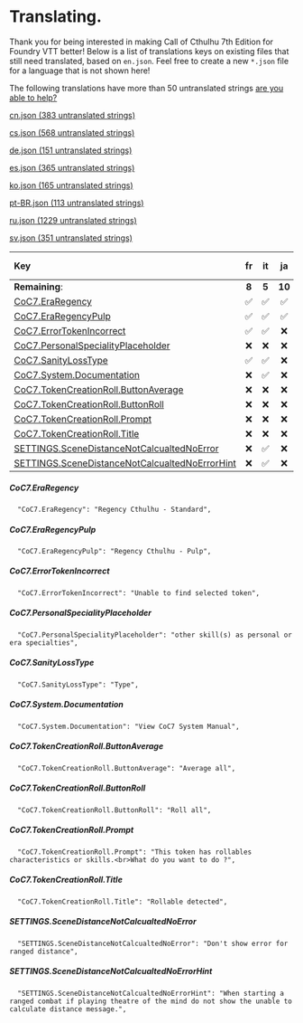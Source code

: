 # Translating.

Thank you for being interested in making Call of Cthulhu 7th Edition for Foundry VTT better! Below is a list of translations keys on existing files that still need translated, based on `en.json`. Feel free to create a new `*.json` file for a language that is not shown here!

The following translations have more than 50 untranslated strings [are you able to help?](./ABANDONED.md)

[cn.json (383 untranslated strings)](./ABANDONED.md#cnjson)

[cs.json (568 untranslated strings)](./ABANDONED.md#csjson)

[de.json (151 untranslated strings)](./ABANDONED.md#dejson)

[es.json (365 untranslated strings)](./ABANDONED.md#esjson)

[ko.json (165 untranslated strings)](./ABANDONED.md#kojson)

[pt-BR.json (113 untranslated strings)](./ABANDONED.md#ptbrjson)

[ru.json (1229 untranslated strings)](./ABANDONED.md#rujson)

[sv.json (351 untranslated strings)](./ABANDONED.md#svjson)



|Key|fr|it|ja|pl|zh-TW|
|:---|:---:|:---:|:---:|:---:|:---:|
|**Remaining**:|**8**|**5**|**10**|**8**|**12**|
|[CoC7.EraRegency](#coc7eraregency)|&#9989;|&#9989;|&#9989;|&#9989;|&#x274C;|
|[CoC7.EraRegencyPulp](#coc7eraregencypulp)|&#9989;|&#9989;|&#9989;|&#9989;|&#x274C;|
|[CoC7.ErrorTokenIncorrect](#coc7errortokenincorrect)|&#9989;|&#9989;|&#x274C;|&#9989;|&#x274C;|
|[CoC7.PersonalSpecialityPlaceholder](#coc7personalspecialityplaceholder)|&#x274C;|&#x274C;|&#x274C;|&#x274C;|&#x274C;|
|[CoC7.SanityLossType](#coc7sanitylosstype)|&#9989;|&#9989;|&#x274C;|&#9989;|&#x274C;|
|[CoC7.System.Documentation](#coc7systemdocumentation)|&#x274C;|&#9989;|&#x274C;|&#x274C;|&#x274C;|
|[CoC7.TokenCreationRoll.ButtonAverage](#coc7tokencreationrollbuttonaverage)|&#x274C;|&#x274C;|&#x274C;|&#x274C;|&#x274C;|
|[CoC7.TokenCreationRoll.ButtonRoll](#coc7tokencreationrollbuttonroll)|&#x274C;|&#x274C;|&#x274C;|&#x274C;|&#x274C;|
|[CoC7.TokenCreationRoll.Prompt](#coc7tokencreationrollprompt)|&#x274C;|&#x274C;|&#x274C;|&#x274C;|&#x274C;|
|[CoC7.TokenCreationRoll.Title](#coc7tokencreationrolltitle)|&#x274C;|&#x274C;|&#x274C;|&#x274C;|&#x274C;|
|[SETTINGS.SceneDistanceNotCalcualtedNoError](#settingsscenedistancenotcalcualtednoerror)|&#x274C;|&#9989;|&#x274C;|&#x274C;|&#x274C;|
|[SETTINGS.SceneDistanceNotCalcualtedNoErrorHint](#settingsscenedistancenotcalcualtednoerrorhint)|&#x274C;|&#9989;|&#x274C;|&#x274C;|&#x274C;|
##### CoC7.EraRegency
```  "CoC7.EraRegency": "Regency Cthulhu - Standard",```
##### CoC7.EraRegencyPulp
```  "CoC7.EraRegencyPulp": "Regency Cthulhu - Pulp",```
##### CoC7.ErrorTokenIncorrect
```  "CoC7.ErrorTokenIncorrect": "Unable to find selected token",```
##### CoC7.PersonalSpecialityPlaceholder
```  "CoC7.PersonalSpecialityPlaceholder": "other skill(s) as personal or era specialties",```
##### CoC7.SanityLossType
```  "CoC7.SanityLossType": "Type",```
##### CoC7.System.Documentation
```  "CoC7.System.Documentation": "View CoC7 System Manual",```
##### CoC7.TokenCreationRoll.ButtonAverage
```  "CoC7.TokenCreationRoll.ButtonAverage": "Average all",```
##### CoC7.TokenCreationRoll.ButtonRoll
```  "CoC7.TokenCreationRoll.ButtonRoll": "Roll all",```
##### CoC7.TokenCreationRoll.Prompt
```  "CoC7.TokenCreationRoll.Prompt": "This token has rollables characteristics or skills.<br>What do you want to do ?",```
##### CoC7.TokenCreationRoll.Title
```  "CoC7.TokenCreationRoll.Title": "Rollable detected",```
##### SETTINGS.SceneDistanceNotCalcualtedNoError
```  "SETTINGS.SceneDistanceNotCalcualtedNoError": "Don't show error for ranged distance",```
##### SETTINGS.SceneDistanceNotCalcualtedNoErrorHint
```  "SETTINGS.SceneDistanceNotCalcualtedNoErrorHint": "When starting a ranged combat if playing theatre of the mind do not show the unable to calculate distance message.",```
